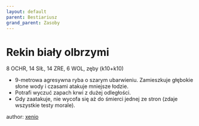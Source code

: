```yaml
---
layout: default
parent: Bestiariusz
grand_parent: Zasoby
---
```


# Rekin biały olbrzymi

8 OCHR, 14 SIŁ, 14 ZRE, 6 WOL, zęby (k10+k10)

- 9-metrowa agresywna ryba o szarym ubarwieniu. Zamieszkuje głębokie słone wody i czasami atakuje mniejsze łodzie.
- Potrafi wyczuć zapach krwi z dużej odległości.
- Gdy zaatakuje, nie wycofa się aż do śmierci jednej ze stron (zdaje wszystkie testy morale).

author: [xenio](https://xenioinabottle.blogspot.com)
